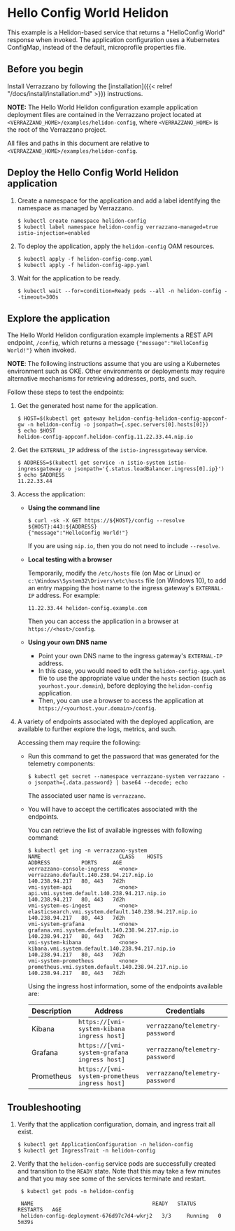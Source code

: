 
# Hello Config World Helidon

This example is a Helidon-based service that returns a "HelloConfig World" response when invoked. The application configuration uses a Kubernetes ConfigMap, instead of the default, microprofile properties file.

## Before you begin

Install Verrazzano by following the [installation]({{< relref "/docs/install/installation.md" >}}) instructions.

**NOTE:** The Hello World Helidon configuration example application deployment files are contained in the Verrazzano project located at `<VERRAZZANO_HOME>/examples/helidon-config`, where `<VERRAZZANO_HOME>` is the root of the Verrazzano project.

All files and paths in this document are relative to `<VERRAZZANO_HOME>/examples/helidon-config`.

## Deploy the Hello Config World Helidon application


1. Create a namespace for the application and add a label identifying the namespace as managed by Verrazzano.
   ```
   $ kubectl create namespace helidon-config
   $ kubectl label namespace helidon-config verrazzano-managed=true istio-injection=enabled
   ```

1. To deploy the application, apply the `helidon-config` OAM resources.
   ```
   $ kubectl apply -f helidon-config-comp.yaml
   $ kubectl apply -f helidon-config-app.yaml
   ```

1. Wait for the application to be ready.
   ```
   $ kubectl wait --for=condition=Ready pods --all -n helidon-config --timeout=300s
   ```

## Explore the application

The Hello World Helidon configuration example implements a REST API endpoint, `/config`, which returns a message `{"message":"HelloConfig World!"}` when invoked.

**NOTE**:  The following instructions assume that you are using a Kubernetes
environment such as OKE.  Other environments or deployments may require alternative mechanisms for retrieving addresses,
ports, and such.

Follow these steps to test the endpoints:

1. Get the generated host name for the application.

   ```
   $ HOST=$(kubectl get gateway helidon-config-helidon-config-appconf-gw -n helidon-config -o jsonpath={.spec.servers[0].hosts[0]})
   $ echo $HOST
   helidon-config-appconf.helidon-config.11.22.33.44.nip.io
   ```

1. Get the `EXTERNAL_IP` address of the `istio-ingressgateway` service.
   ```
   $ ADDRESS=$(kubectl get service -n istio-system istio-ingressgateway -o jsonpath='{.status.loadBalancer.ingress[0].ip}')
   $ echo $ADDRESS
   11.22.33.44
   ```   

1. Access the application:

   * **Using the command line**
     ```
     $ curl -sk -X GET https://${HOST}/config --resolve ${HOST}:443:${ADDRESS}
     {"message":"HelloConfig World!"}
     ```
     If you are using `nip.io`, then you do not need to include `--resolve`.
   * **Local testing with a browser**

     Temporarily, modify the `/etc/hosts` file (on Mac or Linux)
     or `c:\Windows\System32\Drivers\etc\hosts` file (on Windows 10),
     to add an entry mapping the host name to the ingress gateway's `EXTERNAL-IP` address.
     For example:
     ```
     11.22.33.44 helidon-config.example.com
     ```
     Then you can access the application in a browser at `https://<host>/config`.

   * **Using your own DNS name**
     * Point your own DNS name to the ingress gateway's `EXTERNAL-IP` address.
     * In this case, you would need to edit the `helidon-config-app.yaml` file
       to use the appropriate value under the `hosts` section (such as `yourhost.your.domain`),
       before deploying the `helidon-config` application.
     * Then, you can use a browser to access the application at `https://<yourhost.your.domain>/config`.

1. A variety of endpoints associated with the deployed application, are available to further explore the logs, metrics, and such.  

     Accessing them may require the following:

    - Run this command to get the password that was generated for the telemetry components:

      ```
      $ kubectl get secret --namespace verrazzano-system verrazzano -o jsonpath={.data.password} | base64 --decode; echo
      ```
      The associated user name is `verrazzano`.

    - You will have to accept the certificates associated with the endpoints.

      You can retrieve the list of available ingresses with following command:

         ```
         $ kubectl get ing -n verrazzano-system
         NAME                         CLASS    HOSTS                                                    ADDRESS          PORTS     AGE
         verrazzano-console-ingress   <none>   verrazzano.default.140.238.94.217.nip.io                 140.238.94.217   80, 443   7d2h
         vmi-system-api               <none>   api.vmi.system.default.140.238.94.217.nip.io             140.238.94.217   80, 443   7d2h
         vmi-system-es-ingest         <none>   elasticsearch.vmi.system.default.140.238.94.217.nip.io   140.238.94.217   80, 443   7d2h
         vmi-system-grafana           <none>   grafana.vmi.system.default.140.238.94.217.nip.io         140.238.94.217   80, 443   7d2h
         vmi-system-kibana            <none>   kibana.vmi.system.default.140.238.94.217.nip.io          140.238.94.217   80, 443   7d2h
         vmi-system-prometheus        <none>   prometheus.vmi.system.default.140.238.94.217.nip.io      140.238.94.217   80, 443   7d2h
         ```  

         Using the ingress host information, some of the endpoints available are:

         | Description| Address | Credentials |
         | --- | --- | --- |
         | Kibana | `https://[vmi-system-kibana ingress host]` | `verrazzano`/`telemetry-password` |
         | Grafana | `https://[vmi-system-grafana ingress host]` | `verrazzano`/`telemetry-password` |
         | Prometheus | `https://[vmi-system-prometheus ingress host]` | `verrazzano`/`telemetry-password` |    

## Troubleshooting

1. Verify that the application configuration, domain, and ingress trait all exist.
   ```
   $ kubectl get ApplicationConfiguration -n helidon-config
   $ kubectl get IngressTrait -n helidon-config
   ```   

1. Verify that the `helidon-config` service pods are successfully created and transition to the `READY` state.
   Note that this may take a few minutes and that you may see some of the services terminate and restart.
   ```
    $ kubectl get pods -n helidon-config

    NAME                                      READY   STATUS    RESTARTS   AGE
    helidon-config-deployment-676d97c7d4-wkrj2   3/3     Running   0          5m39s
   ```
